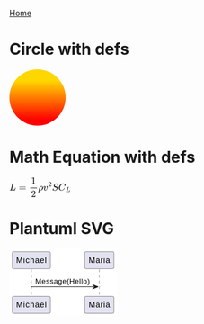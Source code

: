 <a href="/">Home</a>

# Circle with defs
<svg viewBox="0 0 10 10" xmlns="http://www.w3.org/2000/svg" width="100px">
    <defs>
        <circle id="myCircle" cx="0" cy="0" r="5" />
        <linearGradient id="myGradient" gradientTransform="rotate(90)">
        <stop offset="20%" stop-color="gold" />
        <stop offset="90%" stop-color="red" />
        </linearGradient>
    </defs>
    <use x="5" y="5" href="#myCircle" fill="url('#myGradient')" />
</svg>

# Math Equation with defs
<svg style="vertical-align: -1.552ex;" xmlns="http://www.w3.org/2000/svg" width="14.293ex"
    height="4.588ex" role="img" focusable="false" viewBox="0 -1342 6317.6 2028"
    xmlns:xlink="http://www.w3.org/1999/xlink">
    <defs>
        <path id="MJX-1-TEX-I-1D43F"
            d="M228 637Q194 637 192 641Q191 643 191 649Q191 673 202 682Q204 683 217 683Q271 680 344 680Q485 680 506 683H518Q524 677 524 674T522 656Q517 641 513 637H475Q406 636 394 628Q387 624 380 600T313 336Q297 271 279 198T252 88L243 52Q243 48 252 48T311 46H328Q360 46 379 47T428 54T478 72T522 106T564 161Q580 191 594 228T611 270Q616 273 628 273H641Q647 264 647 262T627 203T583 83T557 9Q555 4 553 3T537 0T494 -1Q483 -1 418 -1T294 0H116Q32 0 32 10Q32 17 34 24Q39 43 44 45Q48 46 59 46H65Q92 46 125 49Q139 52 144 61Q147 65 216 339T285 628Q285 635 228 637Z"></path>
        <path id="MJX-1-TEX-N-3D"
            d="M56 347Q56 360 70 367H707Q722 359 722 347Q722 336 708 328L390 327H72Q56 332 56 347ZM56 153Q56 168 72 173H708Q722 163 722 153Q722 140 707 133H70Q56 140 56 153Z"></path>
        <path id="MJX-1-TEX-N-31"
            d="M213 578L200 573Q186 568 160 563T102 556H83V602H102Q149 604 189 617T245 641T273 663Q275 666 285 666Q294 666 302 660V361L303 61Q310 54 315 52T339 48T401 46H427V0H416Q395 3 257 3Q121 3 100 0H88V46H114Q136 46 152 46T177 47T193 50T201 52T207 57T213 61V578Z"></path>
        <path id="MJX-1-TEX-N-32"
            d="M109 429Q82 429 66 447T50 491Q50 562 103 614T235 666Q326 666 387 610T449 465Q449 422 429 383T381 315T301 241Q265 210 201 149L142 93L218 92Q375 92 385 97Q392 99 409 186V189H449V186Q448 183 436 95T421 3V0H50V19V31Q50 38 56 46T86 81Q115 113 136 137Q145 147 170 174T204 211T233 244T261 278T284 308T305 340T320 369T333 401T340 431T343 464Q343 527 309 573T212 619Q179 619 154 602T119 569T109 550Q109 549 114 549Q132 549 151 535T170 489Q170 464 154 447T109 429Z"></path>
        <path id="MJX-1-TEX-I-1D70C"
            d="M58 -216Q25 -216 23 -186Q23 -176 73 26T127 234Q143 289 182 341Q252 427 341 441Q343 441 349 441T359 442Q432 442 471 394T510 276Q510 219 486 165T425 74T345 13T266 -10H255H248Q197 -10 165 35L160 41L133 -71Q108 -168 104 -181T92 -202Q76 -216 58 -216ZM424 322Q424 359 407 382T357 405Q322 405 287 376T231 300Q217 269 193 170L176 102Q193 26 260 26Q298 26 334 62Q367 92 389 158T418 266T424 322Z"></path>
        <path id="MJX-1-TEX-I-1D463"
            d="M173 380Q173 405 154 405Q130 405 104 376T61 287Q60 286 59 284T58 281T56 279T53 278T49 278T41 278H27Q21 284 21 287Q21 294 29 316T53 368T97 419T160 441Q202 441 225 417T249 361Q249 344 246 335Q246 329 231 291T200 202T182 113Q182 86 187 69Q200 26 250 26Q287 26 319 60T369 139T398 222T409 277Q409 300 401 317T383 343T365 361T357 383Q357 405 376 424T417 443Q436 443 451 425T467 367Q467 340 455 284T418 159T347 40T241 -11Q177 -11 139 22Q102 54 102 117Q102 148 110 181T151 298Q173 362 173 380Z"></path>
        <path id="MJX-1-TEX-I-1D446"
            d="M308 24Q367 24 416 76T466 197Q466 260 414 284Q308 311 278 321T236 341Q176 383 176 462Q176 523 208 573T273 648Q302 673 343 688T407 704H418H425Q521 704 564 640Q565 640 577 653T603 682T623 704Q624 704 627 704T632 705Q645 705 645 698T617 577T585 459T569 456Q549 456 549 465Q549 471 550 475Q550 478 551 494T553 520Q553 554 544 579T526 616T501 641Q465 662 419 662Q362 662 313 616T263 510Q263 480 278 458T319 427Q323 425 389 408T456 390Q490 379 522 342T554 242Q554 216 546 186Q541 164 528 137T492 78T426 18T332 -20Q320 -22 298 -22Q199 -22 144 33L134 44L106 13Q83 -14 78 -18T65 -22Q52 -22 52 -14Q52 -11 110 221Q112 227 130 227H143Q149 221 149 216Q149 214 148 207T144 186T142 153Q144 114 160 87T203 47T255 29T308 24Z"></path>
        <path id="MJX-1-TEX-I-1D436"
            d="M50 252Q50 367 117 473T286 641T490 704Q580 704 633 653Q642 643 648 636T656 626L657 623Q660 623 684 649Q691 655 699 663T715 679T725 690L740 705H746Q760 705 760 698Q760 694 728 561Q692 422 692 421Q690 416 687 415T669 413H653Q647 419 647 422Q647 423 648 429T650 449T651 481Q651 552 619 605T510 659Q484 659 454 652T382 628T299 572T226 479Q194 422 175 346T156 222Q156 108 232 58Q280 24 350 24Q441 24 512 92T606 240Q610 253 612 255T628 257Q648 257 648 248Q648 243 647 239Q618 132 523 55T319 -22Q206 -22 128 53T50 252Z"></path>
    </defs>
    <g stroke="currentColor" fill="currentColor" stroke-width="0" transform="scale(1,-1)">
        <g data-mml-node="math">
            <g data-mml-node="mi">
                <use data-c="1D43F" xlink:href="#MJX-1-TEX-I-1D43F"></use>
            </g>
            <g data-mml-node="mo" transform="translate(958.8,0)">
                <use data-c="3D" xlink:href="#MJX-1-TEX-N-3D"></use>
            </g>
            <g data-mml-node="mfrac" transform="translate(2014.6,0)">
                <g data-mml-node="mn" transform="translate(220,676)">
                    <use data-c="31" xlink:href="#MJX-1-TEX-N-31"></use>
                </g>
                <g data-mml-node="mn" transform="translate(220,-686)">
                    <use data-c="32" xlink:href="#MJX-1-TEX-N-32"></use>
                </g>
                <rect width="700" height="60" x="120" y="220"></rect>
            </g>
            <g data-mml-node="mi" transform="translate(2954.6,0)">
                <use data-c="1D70C" xlink:href="#MJX-1-TEX-I-1D70C"></use>
            </g>
            <g data-mml-node="msup" transform="translate(3471.6,0)">
                <g data-mml-node="mi">
                    <use data-c="1D463" xlink:href="#MJX-1-TEX-I-1D463"></use>
                </g>
                <g data-mml-node="mn" transform="translate(518,413) scale(0.707)">
                    <use data-c="32" xlink:href="#MJX-1-TEX-N-32"></use>
                </g>
            </g>
            <g data-mml-node="mi" transform="translate(4393.1,0)">
                <use data-c="1D446" xlink:href="#MJX-1-TEX-I-1D446"></use>
            </g>
            <g data-mml-node="msub" transform="translate(5038.1,0)">
                <g data-mml-node="mi">
                    <use data-c="1D436" xlink:href="#MJX-1-TEX-I-1D436"></use>
                </g>
                <g data-mml-node="mi" transform="translate(748,-150) scale(0.707)">
                    <use data-c="1D43F" xlink:href="#MJX-1-TEX-I-1D43F"></use>
                </g>
            </g>
        </g>
    </g>
</svg>

# Plantuml SVG
<svg xmlns="http://www.w3.org/2000/svg" xmlns:xlink="http://www.w3.org/1999/xlink"
    contentStyleType="text/css" height="120px" preserveAspectRatio="none"
    style="width:192px;height:120px;background:#FFFFFF;" version="1.1" viewBox="0 0 192 120"
    width="192px" zoomAndPan="magnify">
    <defs />
    <g>
        <line style="stroke:#181818;stroke-width:0.5;stroke-dasharray:5.0,5.0;" x1="39" x2="39"
            y1="36.2969" y2="85.4297" />
        <line style="stroke:#181818;stroke-width:0.5;stroke-dasharray:5.0,5.0;" x1="160" x2="160"
            y1="36.2969" y2="85.4297" />
        <rect fill="#E2E2F0" height="30.2969" rx="2.5" ry="2.5"
            style="stroke:#181818;stroke-width:0.5;" width="68" x="5" y="5" />
        <text fill="#000000" font-family="sans-serif" font-size="14" lengthAdjust="spacing"
            textLength="54" x="12" y="24.9951">Michael</text>
        <rect fill="#E2E2F0" height="30.2969" rx="2.5" ry="2.5"
            style="stroke:#181818;stroke-width:0.5;" width="68" x="5" y="84.4297" />
        <text fill="#000000" font-family="sans-serif" font-size="14" lengthAdjust="spacing"
            textLength="54" x="12" y="104.4248">Michael</text>
        <rect fill="#E2E2F0" height="30.2969" rx="2.5" ry="2.5"
            style="stroke:#181818;stroke-width:0.5;" width="52" x="134" y="5" />
        <text fill="#000000" font-family="sans-serif" font-size="14" lengthAdjust="spacing"
            textLength="38" x="141" y="24.9951">Maria</text>
        <rect fill="#E2E2F0" height="30.2969" rx="2.5" ry="2.5"
            style="stroke:#181818;stroke-width:0.5;" width="52" x="134" y="84.4297" />
        <text fill="#000000" font-family="sans-serif" font-size="14" lengthAdjust="spacing"
            textLength="38" x="141" y="104.4248">Maria</text>
        <polygon fill="#181818" points="148,63.4297,158,67.4297,148,71.4297,152,67.4297"
            style="stroke:#181818;stroke-width:1.0;" />
        <line style="stroke:#181818;stroke-width:1.0;" x1="39" x2="154" y1="67.4297" y2="67.4297" />
        <text fill="#000000" font-family="sans-serif" font-size="13" lengthAdjust="spacing"
            textLength="97" x="46" y="62.3638">Message(Hello)</text><!--SRC=[yyrCpaXCpL7GjLFmJIpAJ5ImKl1DBIvEJ4_Ly4ZDoSdN1000]-->
    </g>
</svg>
